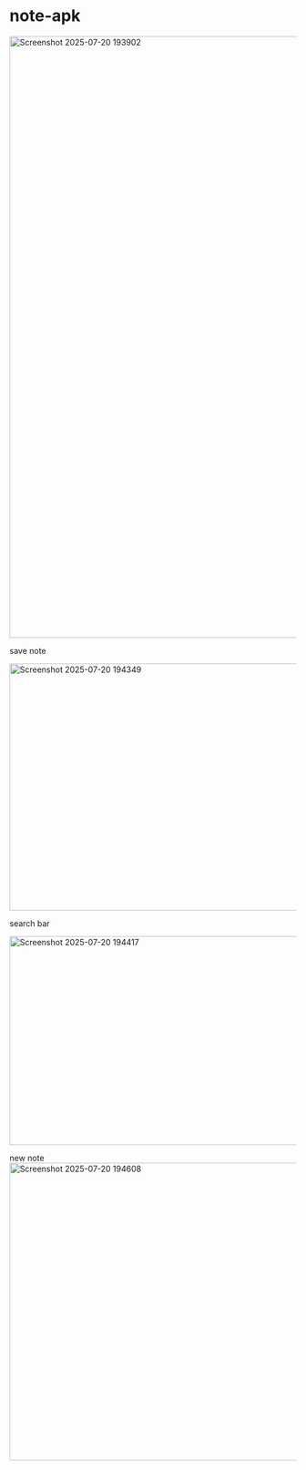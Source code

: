 # note-apk

<img width="974" height="1057" alt="Screenshot 2025-07-20 193902" src="https://github.com/user-attachments/assets/549f7ff3-c36e-4322-9500-441e027600bf" />

save note

<img width="1119" height="434" alt="Screenshot 2025-07-20 194349" src="https://github.com/user-attachments/assets/ee54f80d-d3e4-4690-a090-35633065d811" />

search bar

<img width="1007" height="367" alt="Screenshot 2025-07-20 194417" src="https://github.com/user-attachments/assets/3d11ee73-b505-4bda-a128-673f323d3856" />

new note
<img width="759" height="523" alt="Screenshot 2025-07-20 194608" src="https://github.com/user-attachments/assets/60bb9c78-86f2-449b-869b-3bedf8308851" />


